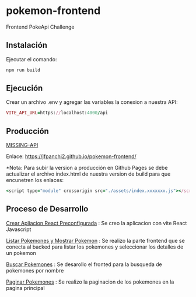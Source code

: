 # pokemon-frontend
 Frontend PokeApi Challenge

Instalación
-----

Ejecutar el comando:

```ruby
npm run build
```

Ejecución
-----

Crear un archivo .env y agregar las variables la conexion a nuestra API: 

```ruby
VITE_API_URL=https://localhost:4000/api
```
Producción
-----
[MISSING-API](https://jfpanchi2.github.io/pokemon-frontend/)

Enlace: <https://jfpanchi2.github.io/pokemon-frontend/>

*Nota: Para subir la version a producción en Github Pages se debe actualizar el archivo index.html de nuestra version de build para que encunetren los enlaces:

```ruby
<script type="module" crossorigin src="./assets/index.xxxxxxx.js"></script>
```
Proceso de Desarrollo
-----
[Crear Apliacion React Preconfigurada](https://github.com/jfpanchi2/pokemon-frontend/tree/4179ddb296baca1d918c52e7d0bb40c69b7cbc51)
: Se creo la aplicacion con vite React Javascript

[Listar Pokemones y Mostrar Pokemon](https://github.com/jfpanchi2/pokemon-frontend/tree/32b3a088b700accfe0088db8c1ad71fec1095150) : Se realizo la parte frontend que se conecta al backed para listar los pokemones y seleccionar los detalles de un pokemon

[Buscar Pokemones](https://github.com/jfpanchi2/pokemon-frontend/tree/d194f3b2b7aba660d358311f91c6939afa32bc3b) : Se desarollo el fronted para la busqueda de pokemones por nombre

[Paginar Pokemones](https://github.com/jfpanchi2/pokemon-frontend/tree/269f6b25455c2d1fbb384d45aa76a7a7d69b8298) : Se realizo la paginacion de los pokemones en la pagina principal

